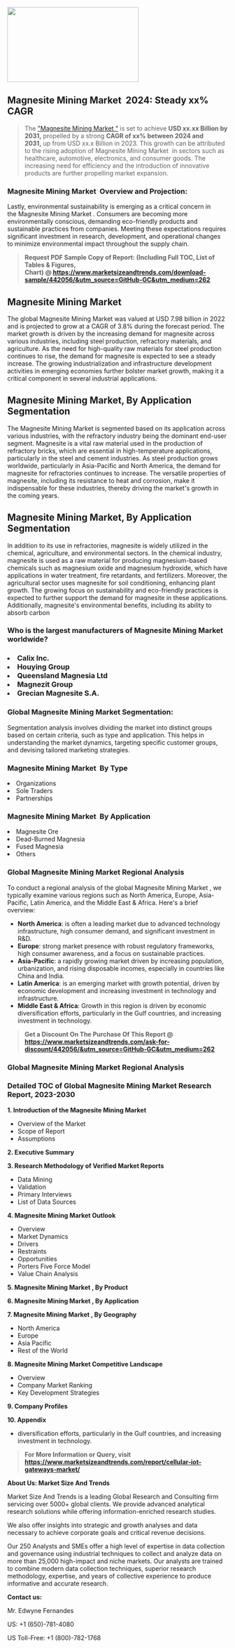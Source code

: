 <p><img class="alignnone size-medium wp-image-20088" src="https://ffe5etoiles.com/wp-content/uploads/2024/12/MST1-300x171.png" alt="" width="300" height="171" /></p><h2 id="ember46" class="ember-view reader-text-block__heading-2">Magnesite Mining Market &nbsp;2024: Steady&nbsp;xx% CAGR</h2><blockquote id="ember47" class="ember-view reader-text-block__blockquote">The&nbsp;<a class="app-aware-link " href="https://www.marketsizeandtrends.com/download-sample/442056/&utm_source=GitHub-GC&utm_medium=262" target="_blank" data-test-app-aware-link="">"Magnesite Mining Market "</a>&nbsp;is set to achieve&nbsp;<strong>USD&nbsp;xx.xx&nbsp;Billion by 2031,</strong>&nbsp;propelled by a strong&nbsp;<strong>CAGR of&nbsp;xx% between 2024 and 2031,</strong>&nbsp;up from USD xx.x Billion in 2023. This growth can be attributed to the rising adoption of&nbsp;Magnesite Mining Market &nbsp;in sectors such as healthcare, automotive, electronics, and consumer goods. The increasing need for efficiency and the introduction of innovative products are further propelling market expansion.</blockquote><h3 id="ember48" class="ember-view reader-text-block__heading-3">Magnesite Mining Market &nbsp;Overview and Projection:</h3><p id="ember49" class="ember-view reader-text-block__paragraph">Lastly, environmental sustainability is emerging as a critical concern in the&nbsp;Magnesite Mining Market . Consumers are becoming more environmentally conscious, demanding eco-friendly products and sustainable practices from companies. Meeting these expectations requires significant investment in research, development, and operational changes to minimize environmental impact throughout the supply chain.</p><blockquote id="ember50" class="ember-view reader-text-block__blockquote"><strong>Request PDF Sample Copy of Report: (Including Full TOC, List of Tables &amp; Figures, Chart)&nbsp;@&nbsp;<strong><a href="https://www.marketsizeandtrends.com/download-sample/442056/&utm_source=GitHub-GC&utm_medium=262" target="_blank">https://www.marketsizeandtrends.com/download-sample/442056/&utm_source=GitHub-GC&utm_medium=262</a></strong></strong></blockquote><h3 class=""> <h2>Magnesite Mining Market</h2>The global Magnesite Mining Market was valued at USD 7.98 billion in 2022 and is projected to grow at a CAGR of 3.8% during the forecast period. The market growth is driven by the increasing demand for magnesite across various industries, including steel production, refractory materials, and agriculture. As the need for high-quality raw materials for steel production continues to rise, the demand for magnesite is expected to see a steady increase. The growing industrialization and infrastructure development activities in emerging economies further bolster market growth, making it a critical component in several industrial applications.<h2>Magnesite Mining Market, By Application Segmentation</h2>The Magnesite Mining Market is segmented based on its application across various industries, with the refractory industry being the dominant end-user segment. Magnesite is a vital raw material used in the production of refractory bricks, which are essential in high-temperature applications, particularly in the steel and cement industries. As steel production grows worldwide, particularly in Asia-Pacific and North America, the demand for magnesite for refractories continues to increase. The versatile properties of magnesite, including its resistance to heat and corrosion, make it indispensable for these industries, thereby driving the market's growth in the coming years.<h2>Magnesite Mining Market, By Application Segmentation</h2>In addition to its use in refractories, magnesite is widely utilized in the chemical, agriculture, and environmental sectors. In the chemical industry, magnesite is used as a raw material for producing magnesium-based chemicals such as magnesium oxide and magnesium hydroxide, which have applications in water treatment, fire retardants, and fertilizers. Moreover, the agricultural sector uses magnesite for soil conditioning, enhancing plant growth. The growing focus on sustainability and eco-friendly practices is expected to further support the demand for magnesite in these applications. Additionally, magnesite's environmental benefits, including its ability to absorb carbon</h3><h3 id="" class="">Who is the largest manufacturers of&nbsp;Magnesite Mining Market worldwide?</h3><h3 class=""></Li><Li>Calix Inc.</Li><Li> Houying Group</Li><Li> Queensland Magnesia Ltd</Li><Li> Magnezit Group</Li><Li> Grecian Magnesite S.A.</h3><h3 id="ember53" class="ember-view reader-text-block__heading-3">Global&nbsp;Magnesite Mining Market Segmentation:</h3><p id="ember54" class="ember-view reader-text-block__paragraph">Segmentation analysis involves dividing the market into distinct groups based on certain criteria, such as type and application. This helps in understanding the market dynamics, targeting specific customer groups, and devising tailored marketing strategies.</p><h3 id="" class="">Magnesite Mining Market &nbsp;By Type</h3><p></Li><Li>Organizations</Li><Li> Sole Traders</Li><Li> Partnerships</p><h3 id="" class="">Magnesite Mining Market &nbsp;By Application</h3><p class=""></Li><Li>Magnesite Ore</Li><Li> Dead-Burned Magnesia</Li><Li> Fused Magnesia</Li><Li> Others</p><h3 id="ember62" class="ember-view reader-text-block__heading-3">Global Magnesite Mining Market Regional Analysis</h3><p id="ember63" class="ember-view reader-text-block__paragraph">To conduct a regional analysis of the global Magnesite Mining Market , we typically examine various regions such as North America, Europe, Asia-Pacific, Latin America, and the Middle East &amp; Africa. Here's a brief overview:</p><ul><li><strong>North America</strong>: is often a leading market due to advanced technology infrastructure, high consumer demand, and significant investment in R&amp;D.</li><li><strong>Europe</strong>: strong market presence with robust regulatory frameworks, high consumer awareness, and a focus on sustainable practices.</li><li><strong>Asia-Pacific</strong>: a rapidly growing market driven by increasing population, urbanization, and rising disposable incomes, especially in countries like China and India.</li><li><strong>Latin America</strong>: is an emerging market with growth potential, driven by economic development and increasing investment in technology and infrastructure.</li><li><strong>Middle East &amp; Africa</strong>: Growth in this region is driven by economic diversification efforts, particularly in the Gulf countries, and increasing investment in technology.</li></ul><blockquote id="ember61" class="ember-view reader-text-block__blockquote"><strong>Get a Discount On The Purchase Of This Report @ <strong><a href="https://html-cleaner.com/" target="">https://www.marketsizeandtrends.com/ask-for-discount/442056/&utm_source=GitHub-GC&utm_medium=262</a></strong></strong></blockquote><h3 id="ember62" class="ember-view reader-text-block__heading-3">Global Magnesite Mining Market Regional Analysis</h3><h3 id="" class="">Detailed TOC of Global Magnesite Mining Market Research Report, 2023-2030</h3><p id="" class=""><strong>1. Introduction of the Magnesite Mining Market </strong></p><ul><li>Overview of the Market</li><li>Scope of Report</li><li>Assumptions</li></ul><p id="" class=""><strong>2. Executive Summary</strong></p><p id="" class=""><strong>3. Research Methodology of Verified Market Reports</strong></p><ul><li>Data Mining</li><li>Validation</li><li>Primary Interviews</li><li>List of Data Sources</li></ul><p id="" class=""><strong>4. Magnesite Mining Market Outlook</strong></p><ul><li>Overview</li><li>Market Dynamics</li><li>Drivers</li><li>Restraints</li><li>Opportunities</li><li>Porters Five Force Model</li><li>Value Chain Analysis</li></ul><p id="" class=""><strong>5. Magnesite Mining Market , By Product</strong></p><p id="" class=""><strong>6. Magnesite Mining Market , By Application</strong></p><p id="" class=""><strong>7. Magnesite Mining Market , By Geography</strong></p><ul><li>North America</li><li>Europe</li><li>Asia Pacific</li><li>Rest of the World</li></ul><p id="" class=""><strong>8. Magnesite Mining Market Competitive Landscape</strong></p><ul><li>Overview</li><li>Company Market Ranking</li><li>Key Development Strategies</li></ul><p id="" class=""><strong>9. Company Profiles</strong></p><p id="" class=""><strong>10. Appendix</strong></p><ul><li>diversification efforts, particularly in the Gulf countries, and increasing investment in technology.</li></ul><blockquote id="ember65" class="ember-view reader-text-block__blockquote"><strong>For More Information or Query, visit <strong><strong><a href="https://html-cleaner.com/" target="">https://www.marketsizeandtrends.com/report/cellular-iot-gateways-market/</a></strong></strong></strong></blockquote><p id="" class=""><strong>About Us: Market Size And Trends</strong></p><p id="" class="">Market Size And Trends is a leading Global Research and Consulting firm servicing over 5000+ global clients. We provide advanced analytical research solutions while offering information-enriched research studies.</p><p id="" class="">We also offer insights into strategic and growth analyses and data necessary to achieve corporate goals and critical revenue decisions.</p><p id="" class="">Our 250 Analysts and SMEs offer a high level of expertise in data collection and governance using industrial techniques to collect and analyze data on more than 25,000 high-impact and niche markets. Our analysts are trained to combine modern data collection techniques, superior research methodology, expertise, and years of collective experience to produce informative and accurate research.</p><p id="" class=""><strong>Contact us:</strong></p><p id="" class="">Mr. Edwyne Fernandes</p><p id="" class="">US: +1 (650)-781-4080</p><p id="" class="">US Toll-Free: +1 (800)-782-1768</p>
